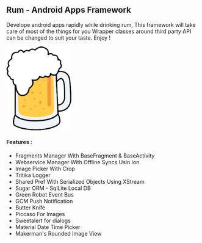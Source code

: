 
## Rum - Android Apps Framework

Develope android apps rapidly while drinking rum, This framework will take care of most of the things for you
Wrapper classes around third party API can be changed to suit your taste.
Enjoy !


![alt text](https://raw.githubusercontent.com/mtangler/rum/master/rum.png "Rum")

#### Features :

 - Fragments Manager With BaseFragment & BaseActivity
 - Webservice Manager With Offline Syncs Usin Ion
 - Image Picker With Crop
 - Tritika Logger
 - Shared Pref With Serialized Objects Using XStream
 - Sugar ORM - SqlLite Local DB
 - Green Robot Event Bus
 - GCM Push Notification
 - Butter Knife
 - Piccaso For Images
 - Sweetalert for dialogs
 - Material Date Time Picker
 - Makerman's Rounded Image View
